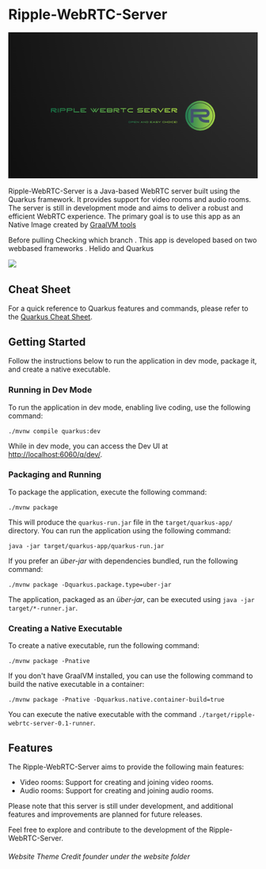 

# Ripple-WebRTC-Server

<p align="center" width="100%">
<img src="logo.png">
</p>


Ripple-WebRTC-Server is a Java-based WebRTC server built using the Quarkus framework. It provides support for video rooms and audio rooms. The server is still in development mode and aims to deliver a robust and efficient WebRTC experience.
The primary goal is to use this app as an Native Image created by [ GraalVM tools](https://github.com/graalvm)

Before pulling Checking which branch . This app is developed based on two webbased frameworks . Helido and Quarkus

![](https://placehold.it/400x90/ff0000/000000?text=STILL_IN_DEVELOPMENT!)

## Cheat Sheet

For a quick reference to Quarkus features and commands, please refer to the [Quarkus Cheat Sheet](https://lordofthejars.github.io/quarkus-cheat-sheet).

## Getting Started

Follow the instructions below to run the application in dev mode, package it, and create a native executable.

### Running in Dev Mode

To run the application in dev mode, enabling live coding, use the following command:

```shell script
./mvnw compile quarkus:dev
```

While in dev mode, you can access the Dev UI at [http://localhost:6060/q/dev/](http://localhost:6060/q/dev/).

### Packaging and Running

To package the application, execute the following command:

```shell script
./mvnw package
```

This will produce the `quarkus-run.jar` file in the `target/quarkus-app/` directory. You can run the application using the following command:

```shell script
java -jar target/quarkus-app/quarkus-run.jar
```

If you prefer an _über-jar_ with dependencies bundled, run the following command:

```shell script
./mvnw package -Dquarkus.package.type=uber-jar
```

The application, packaged as an _über-jar_, can be executed using `java -jar target/*-runner.jar`.

### Creating a Native Executable

To create a native executable, run the following command:

```shell script
./mvnw package -Pnative
```

If you don't have GraalVM installed, you can use the following command to build the native executable in a container:

```shell script
./mvnw package -Pnative -Dquarkus.native.container-build=true
```

You can execute the native executable with the command `./target/ripple-webrtc-server-0.1-runner`.

## Features

The Ripple-WebRTC-Server aims to provide the following main features:

- Video rooms: Support for creating and joining video rooms.
- Audio rooms: Support for creating and joining audio rooms.

Please note that this server is still under development, and additional features and improvements are planned for future releases.

Feel free to explore and contribute to the development of the Ripple-WebRTC-Server.


###### Website Theme Credit founder under the website folder